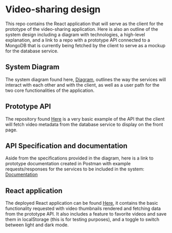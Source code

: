 # Video-sharing design

This repo contains the React application that will serve as the client for the prototype of the video-sharing application. Here is also an outline of the system design including a diagram with technologies, a high-level explanation, and a link to a repo with a prototype API connected to a MongoDB that is currently being fetched by the client to serve as a mockup for the database service. 

## System Diagram

The system diagram found here, [Diagram](https://drive.google.com/file/d/1iKK8QjxlUR86aitEV-ggVAIYHHaApl0B/view?usp=sharing), outlines the way the services will interact with each other and with the client, as well as a user path for the two core functionalities of the application.

## Prototype API

The repository found [Here](https://github.com/shibeknight/database-service) is a very basic example of the API that the client will fetch video metadata from the database service to display on the front page.

## API Specification and documentation

Aside from the specifications provided in the diagram, here is a link to prototype documentation created in Postman with example requests/responses for the services to be included in the system: [Documentation](https://documenter.getpostman.com/view/6474050/2sA3s9DTub)

## React application

The deployed React application can be found [Here](https://notyoutubeagain.netlify.app/), it contains the basic functionality requested with video thumbnails rendered and fetching data from the prototype API. It also includes a feature to favorite videos and save them in localStorage (this is for testing purposes), and a toggle to switch between light and dark mode.
